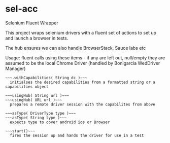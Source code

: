 # sel-acc
Selenium Fluent Wrapper

This project wraps selenium drivers with a fluent set of actions to set up and launch a browser in tests.

The hub ensures we can also handle BrowserStack, Sauce labs etc

Usage:
fluent calls using these items - if any are left out, null/empty they are assumed to be the local Chrome Driver (handled by Bonigarcia WedDriver Manager)

  ~~~.withCapabilities( DesiredCapabilities dc )~~~
  ~~~.withCapabilities( String dc )~~~
    initialses the desired capabilities from a formatted string or a capabilities object

  ~~~usingHub( String url )~~~
  ~~~usingHub( URL url )~~~
    prepares a remote driver session with the capabilites from above

  ~~~asType( DriverType type )~~~
  ~~~asType( String type )~~~
    expects type to cover android ios or Browser

  ~~~start()~~~
    fires the session up and hands the driver for use in a test
